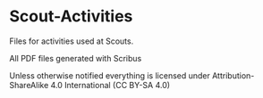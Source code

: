 # Scout-Activities

Files for activities used at Scouts.

All PDF files generated with Scribus 


Unless otherwise notified everything is licensed under Attribution-ShareAlike 4.0 International (CC BY-SA 4.0)
